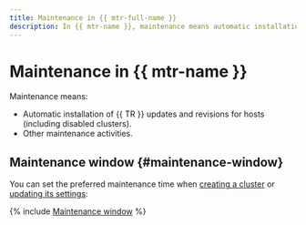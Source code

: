 ```yaml
---
title: Maintenance in {{ mtr-full-name }}
description: In {{ mtr-name }}, maintenance means automatic installation of updates and fixes for hosts (including disabled clusters), changing host class and storage size, and other maintenance activities.
---
```


# Maintenance in {{ mtr-name }}

Maintenance means:

* Automatic installation of {{ TR }} updates and revisions for hosts (including disabled clusters).
* Other maintenance activities.

## Maintenance window {#maintenance-window}

You can set the preferred maintenance time when [creating a cluster](../operations/cluster-create.md) or [updating its settings](../operations/cluster-update.md#change-additional-settings):

{% include [Maintenance window](../../_includes/mdb/maintenance-window.md) %}

